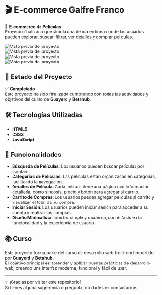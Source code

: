 # 🎬 E-commerce Galfre Franco

🛒 **E-commerce de Películas**  
Proyecto finalizado que simula una tienda en línea donde los usuarios pueden explorar, buscar, filtrar, ver detalles y comprar películas.

![Vista previa del proyecto](https://i.imgur.com/7sUdHSg.jpeg)  
![Vista previa del proyecto](https://i.imgur.com/Cm50VCe.jpeg)  
![Vista previa del proyecto](https://i.imgur.com/helKEkd.jpeg)  
![Vista previa del proyecto](https://i.imgur.com/vAAxTvR.jpeg)

## 🚀 Estado del Proyecto

✅ **Completado**  
Este proyecto ha sido finalizado cumpliendo con todas las actividades y objetivos del curso de **Guayerd** y **Betahub**.

## 🛠️ Tecnologías Utilizadas

- **HTML5**
- **CSS3**
- **JavaScript**

## 🌟 Funcionalidades

- **Búsqueda de Películas**: Los usuarios pueden buscar películas por nombre.
- **Categorías de Películas**: Las películas están organizadas en categorías, facilitando la navegación.
- **Detalles de Película**: Cada película tiene una página con información detallada, como sinopsis, precio y botón para agregar al carrito.
- **Carrito de Compras**: Los usuarios pueden agregar películas al carrito y visualizar el total de su compra.
- **Iniciar Sesión**: Los usuarios pueden iniciar sesión para acceder a su cuenta y realizar las compras.
- **Diseño Minimalista**: Interfaz simple y moderna, con énfasis en la funcionalidad y la experiencia de usuario.
  
## 📚 Curso

Este proyecto forma parte del curso de desarrollo web front-end impartido por **Guayerd** y **Betahub**.  
El objetivo principal es aprender y aplicar buenas prácticas de desarrollo web, creando una interfaz moderna, funcional y fácil de usar.

---

✨ ¡Gracias por visitar este repositorio!  
Si tienes alguna sugerencia o pregunta, no dudes en contactarme.
